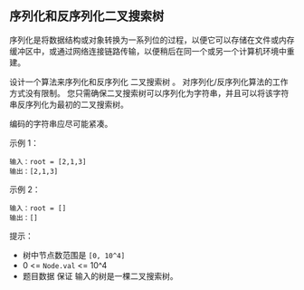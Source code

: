 ## 序列化和反序列化二叉搜索树

序列化是将数据结构或对象转换为一系列位的过程，以便它可以存储在文件或内存缓冲区中，或通过网络连接链路传输，以便稍后在同一个或另一个计算机环境中重建。

设计一个算法来序列化和反序列化 二叉搜索树 。 对序列化/反序列化算法的工作方式没有限制。 您只需确保二叉搜索树可以序列化为字符串，并且可以将该字符串反序列化为最初的二叉搜索树。

编码的字符串应尽可能紧凑。


示例 1：

```
输入：root = [2,1,3]
输出：[2,1,3]
```

示例 2：

```
输入：root = []
输出：[]
```

提示：

* 树中节点数范围是 `[0, 10^4]`
* 0 <= `Node.val` <= 10^4
* 题目数据 保证 输入的树是一棵二叉搜索树。
